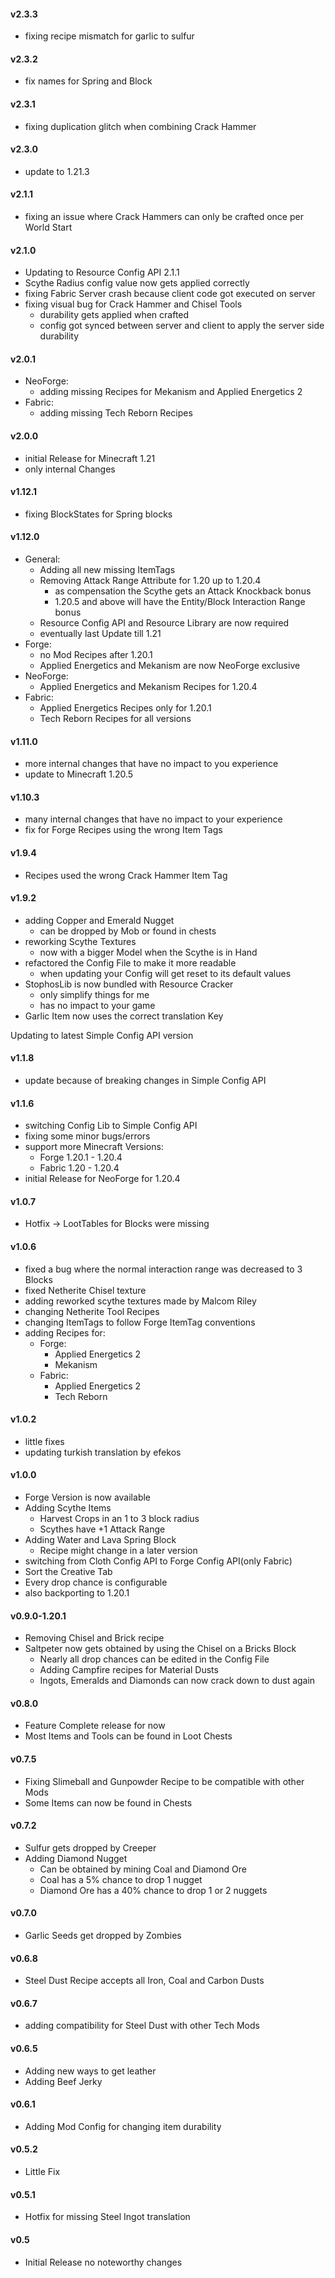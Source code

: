 #### v2.3.3
- fixing recipe mismatch for garlic to sulfur

#### v2.3.2
- fix names for Spring and Block

#### v2.3.1
- fixing duplication glitch when combining Crack Hammer

#### v2.3.0
- update to 1.21.3

#### v2.1.1
- fixing an issue where Crack Hammers can only be crafted once per World Start

#### v2.1.0
- Updating to Resource Config API 2.1.1
- Scythe Radius config value now gets applied correctly
- fixing Fabric Server crash because client code got executed on server
- fixing visual bug for Crack Hammer and Chisel Tools
  - durability gets applied when crafted
  - config got synced between server and client to apply the server side durability

#### v2.0.1
- NeoForge:
  - adding missing Recipes for Mekanism and Applied Energetics 2
- Fabric:
  - adding missing Tech Reborn Recipes

#### v2.0.0
- initial Release for Minecraft 1.21
- only internal Changes

#### v1.12.1
- fixing BlockStates for Spring blocks

#### v1.12.0
- General:
  - Adding all new missing ItemTags
  - Removing Attack Range Attribute for 1.20 up to 1.20.4
    - as compensation the Scythe gets an Attack Knockback bonus
    - 1.20.5 and above will have the Entity/Block Interaction Range bonus
  - Resource Config API and Resource Library are now required
  - eventually last Update till 1.21
- Forge:
  - no Mod Recipes after 1.20.1
  - Applied Energetics and Mekanism are now NeoForge exclusive
- NeoForge:
  - Applied Energetics and Mekanism Recipes for 1.20.4
- Fabric:
  - Applied Energetics Recipes only for 1.20.1
  - Tech Reborn Recipes for all versions

#### v1.11.0
- more internal changes that have no impact to you experience
- update to Minecraft 1.20.5

#### v1.10.3
- many internal changes that have no impact to your experience
- fix for Forge Recipes using the wrong Item Tags

#### v1.9.4
- Recipes used the wrong Crack Hammer Item Tag

#### v1.9.2
- adding Copper and Emerald Nugget
    - can be dropped by Mob or found in chests
- reworking Scythe Textures
    - now with a bigger Model when the Scythe is in Hand
- refactored the Config File to make it more readable
    - when updating your Config will get reset to its default values
- StophosLib is now bundled with Resource Cracker
    - only simplify things for me
    - has no impact to your game
- Garlic Item now uses the correct translation Key

Updating to latest Simple Config API version

#### v1.1.8
- update because of breaking changes in Simple Config API

#### v1.1.6
- switching Config Lib to Simple Config API
- fixing some minor bugs/errors
- support more Minecraft Versions:
    - Forge 1.20.1 - 1.20.4
    - Fabric 1.20 - 1.20.4
- initial Release for NeoForge for 1.20.4

#### v1.0.7
- Hotfix -> LootTables for Blocks were missing

#### v1.0.6
- fixed a bug where the normal interaction range was decreased to 3 Blocks
- fixed Netherite Chisel texture
- adding reworked scythe textures made by Malcom Riley
- changing Netherite Tool Recipes
- changing ItemTags to follow Forge ItemTag conventions
- adding Recipes for:
    - Forge:
        - Applied Energetics 2
        - Mekanism
    - Fabric:
        - Applied Energetics 2
        - Tech Reborn

#### v1.0.2
- little fixes
- updating turkish translation by efekos

#### v1.0.0
- Forge Version is now available
- Adding Scythe Items
    - Harvest Crops in an 1 to 3 block radius
    - Scythes have +1 Attack Range
- Adding Water and Lava Spring Block
    - Recipe might change in a later version
- switching from Cloth Config API to Forge Config API(only Fabric)
- Sort the Creative Tab
- Every drop chance is configurable
- also backporting to 1.20.1

#### v0.9.0-1.20.1
- Removing Chisel and Brick recipe
- Saltpeter now gets obtained by using the Chisel on a Bricks Block
    - Nearly all drop chances can be edited in the Config File
    - Adding Campfire recipes for Material Dusts
    - Ingots, Emeralds and Diamonds can now crack down to dust again

#### v0.8.0
- Feature Complete release for now
- Most Items and Tools can be found in Loot Chests

#### v0.7.5
- Fixing Slimeball and Gunpowder Recipe to be compatible with other Mods
- Some Items can now be found in Chests

#### v0.7.2
- Sulfur gets dropped by Creeper
- Adding Diamond Nugget
    - Can be obtained by mining Coal and Diamond Ore
    - Coal has a 5% chance to drop 1 nugget
    - Diamond Ore has a 40% chance to drop 1 or 2 nuggets

#### v0.7.0
- Garlic Seeds get dropped by Zombies

#### v0.6.8
- Steel Dust Recipe accepts all Iron, Coal and Carbon Dusts

#### v0.6.7
- adding compatibility for Steel Dust with other Tech Mods

#### v0.6.5
- Adding new ways to get leather
- Adding Beef Jerky

#### v0.6.1
- Adding Mod Config for changing item durability

#### v0.5.2
- Little Fix

#### v0.5.1
- Hotfix for missing Steel Ingot translation

#### v0.5
- Initial Release no noteworthy changes